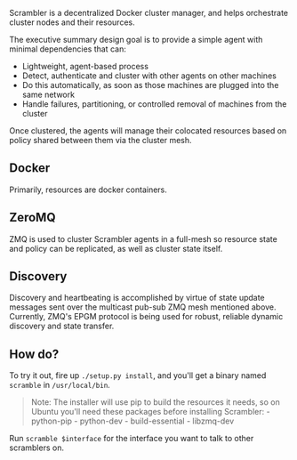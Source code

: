 Scrambler is a decentralized Docker cluster manager, and helps orchestrate cluster nodes and their resources.

The executive summary design goal is to provide a simple agent with minimal dependencies that can:

* Lightweight, agent-based process
* Detect, authenticate and cluster with other agents on other machines
* Do this automatically, as soon as those machines are plugged into the same network
* Handle failures, partitioning, or controlled removal of machines from the cluster

Once clustered, the agents will manage their colocated resources based on policy shared between them via the cluster mesh.

Docker
---
Primarily, resources are docker containers.

ZeroMQ
---
ZMQ is used to cluster Scrambler agents in a full-mesh so resource state and policy can be replicated, as well as cluster state itself.

Discovery
---
Discovery and heartbeating is accomplished by virtue of state update messages sent over the
multicast pub-sub ZMQ mesh mentioned above. Currently, ZMQ's EPGM protocol is being used for
robust, reliable dynamic discovery and state transfer.

How do?
---

To try it out, fire up `./setup.py install`, and you'll get a binary named `scramble` in `/usr/local/bin`.

> Note: The installer will use pip to build the resources it needs, so on Ubuntu you'll need these
> packages before installing Scrambler:
>     - python-pip
>     - python-dev
>     - build-essential
>     - libzmq-dev

Run `scramble $interface` for the interface you want to talk to other scramblers on.
